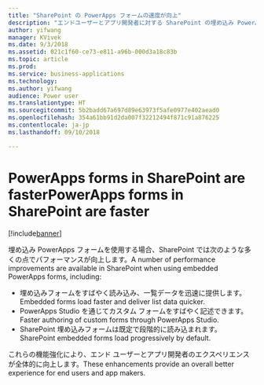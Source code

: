 ```yaml
---
title: "SharePoint の PowerApps フォームの速度が向上"
description: "エンドユーザーとアプリ開発者に対する SharePoint の埋め込み PowerApps フォームのパフォーマンスが向上します"
author: yifwang
manager: KVivek
ms.date: 9/3/2018
ms.assetid: 021c1f60-ce73-e811-a96b-000d3a18c83b
ms.topic: article
ms.prod: 
ms.service: business-applications
ms.technology: 
ms.author: yifwang
audience: Power user
ms.translationtype: HT
ms.sourcegitcommit: 5b2badd67a697d89e63973f5afe0977e402aead0
ms.openlocfilehash: 354a61bb91d2da007f32212494f871c91a876225
ms.contentlocale: ja-jp
ms.lasthandoff: 09/10/2018

---
```

# <a name="powerapps-forms-in-sharepoint-are-faster"></a><span data-ttu-id="72963-103">PowerApps forms in SharePoint are faster</span><span class="sxs-lookup"><span data-stu-id="72963-103">PowerApps forms in SharePoint are faster</span></span>


[!include[banner](../../includes/banner.md)]

<span data-ttu-id="72963-104">埋め込み PowerApps フォームを使用する場合、SharePoint では次のような多くの点でパフォーマンスが向上します。</span><span class="sxs-lookup"><span data-stu-id="72963-104">A number of performance improvements are available in SharePoint when using embedded PowerApps forms, including:</span></span>

- <span data-ttu-id="72963-105">埋め込みフォームをすばやく読み込み、一覧データを迅速に提供します。</span><span class="sxs-lookup"><span data-stu-id="72963-105">Embedded forms load faster and deliver list data quicker.</span></span>
- <span data-ttu-id="72963-106">PowerApps Studio を通じてカスタム フォームをすばやく記述できます。</span><span class="sxs-lookup"><span data-stu-id="72963-106">Faster authoring of custom forms through PowerApps Studio.</span></span>
- <span data-ttu-id="72963-107">SharePoint 埋め込みフォームは既定で段階的に読み込まれます。</span><span class="sxs-lookup"><span data-stu-id="72963-107">SharePoint embedded forms load progressively by default.</span></span>

<span data-ttu-id="72963-108">これらの機能強化により、エンド ユーザーとアプリ開発者のエクスペリエンスが全体的に向上します。</span><span class="sxs-lookup"><span data-stu-id="72963-108">These enhancements provide an overall better experience for end users and app makers.</span></span>


